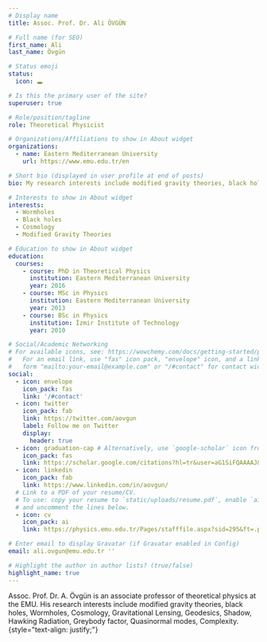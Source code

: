 ```yaml
---
# Display name
title: Assoc. Prof. Dr. Ali ÖVGÜN

# Full name (for SEO)
first_name: Ali
last_name: Övgün

# Status emoji
status:
  icon: 🕳

# Is this the primary user of the site?
superuser: true

# Role/position/tagline
role: Theoretical Physicist

# Organizations/Affiliations to show in About widget
organizations:
  - name: Eastern Mediterranean University
    url: https://www.emu.edu.tr/en

# Short bio (displayed in user profile at end of posts)
bio: My research interests include modified gravity theories, black holes, Wormholes, Cosmology, Gravitational Lensing, Geodesics, Shadow, Hawking Radiation, Greybody factor, Quasinormal modes, Complexity.

# Interests to show in About widget
interests:
  - Wormholes
  - Black holes
  - Cosmology
  - Modified Gravity Theories

# Education to show in About widget
education:
  courses:
    - course: PhD in Theoretical Physics
      institution: Eastern Mediterranean University
      year: 2016
    - course: MSc in Physics
      institution: Eastern Mediterranean University
      year: 2013
    - course: BSc in Physics
      institution: İzmir Institute of Technology
      year: 2010

# Social/Academic Networking
# For available icons, see: https://wowchemy.com/docs/getting-started/page-builder/#icons
#   For an email link, use "fas" icon pack, "envelope" icon, and a link in the
#   form "mailto:your-email@example.com" or "/#contact" for contact widget.
social:
  - icon: envelope
    icon_pack: fas
    link: '/#contact'
  - icon: twitter
    icon_pack: fab
    link: https://twitter.com/aovgun
    label: Follow me on Twitter
    display:
      header: true
  - icon: graduation-cap # Alternatively, use `google-scholar` icon from `ai` icon pack
    icon_pack: fas
    link: https://scholar.google.com/citations?hl=tr&user=aG1SiFQAAAAJ&view_op=list_works&sortby=pubdate
  - icon: linkedin
    icon_pack: fab
    link: https://www.linkedin.com/in/aovgun/
  # Link to a PDF of your resume/CV.
  # To use: copy your resume to `static/uploads/resume.pdf`, enable `ai` icons in `params.yaml`,
  # and uncomment the lines below.
  - icon: cv
    icon_pack: ai
    link: https://physics.emu.edu.tr/Pages/stafffile.aspx?sid=295&ft=.pdf&n=ali-ovgun

# Enter email to display Gravatar (if Gravatar enabled in Config)
email: ali.ovgun@emu.edu.tr ''

# Highlight the author in author lists? (true/false)
highlight_name: true
---
```


Assoc. Prof. Dr. A. Övgün is an associate professor of theoretical physics at the EMU. His research interests include modified gravity theories, black holes, Wormholes, Cosmology, Gravitational Lensing, Geodesics, Shadow, Hawking Radiation, Greybody factor, Quasinormal modes, Complexity.
{style="text-align: justify;"}
